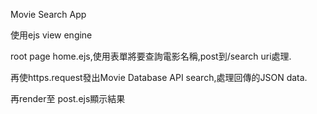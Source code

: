 Movie Search App

使用ejs view engine

root page home.ejs,使用表單將要查詢電影名稱,post到/search uri處理.

再使https.request發出Movie Database API search,處理回傳的JSON data.

再render至 post.ejs顯示結果
